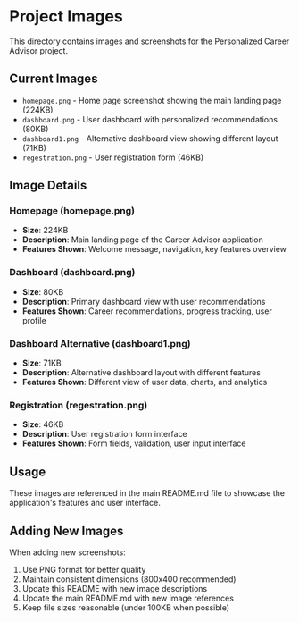 # Project Images

This directory contains images and screenshots for the Personalized Career Advisor project.

## Current Images

- `homepage.png` - Home page screenshot showing the main landing page (224KB)
- `dashboard.png` - User dashboard with personalized recommendations (80KB)
- `dashboard1.png` - Alternative dashboard view showing different layout (71KB)
- `regestration.png` - User registration form (46KB)

## Image Details

### Homepage (homepage.png)
- **Size**: 224KB
- **Description**: Main landing page of the Career Advisor application
- **Features Shown**: Welcome message, navigation, key features overview

### Dashboard (dashboard.png)
- **Size**: 80KB
- **Description**: Primary dashboard view with user recommendations
- **Features Shown**: Career recommendations, progress tracking, user profile

### Dashboard Alternative (dashboard1.png)
- **Size**: 71KB
- **Description**: Alternative dashboard layout with different features
- **Features Shown**: Different view of user data, charts, and analytics

### Registration (regestration.png)
- **Size**: 46KB
- **Description**: User registration form interface
- **Features Shown**: Form fields, validation, user input interface

## Usage

These images are referenced in the main README.md file to showcase the application's features and user interface.

## Adding New Images

When adding new screenshots:
1. Use PNG format for better quality
2. Maintain consistent dimensions (800x400 recommended)
3. Update this README with new image descriptions
4. Update the main README.md with new image references
5. Keep file sizes reasonable (under 100KB when possible)
